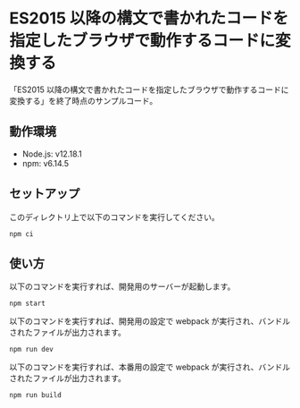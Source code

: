 # ES2015 以降の構文で書かれたコードを指定したブラウザで動作するコードに変換する

「ES2015 以降の構文で書かれたコードを指定したブラウザで動作するコードに変換する」を終了時点のサンプルコード。

## 動作環境

- Node.js: v12.18.1
- npm: v6.14.5

## セットアップ

このディレクトリ上で以下のコマンドを実行してください。

```shell
npm ci
```

## 使い方

以下のコマンドを実行すれば、開発用のサーバーが起動します。

```shell
npm start
```

以下のコマンドを実行すれば、開発用の設定で webpack が実行され、バンドルされたファイルが出力されます。

```shell
npm run dev
```

以下のコマンドを実行すれば、本番用の設定で webpack が実行され、バンドルされたファイルが出力されます。

```shell
npm run build
```
